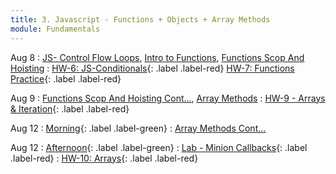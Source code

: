 ```yaml
---
title: 3. Javascript - Functions + Objects + Array Methods
module: Fundamentals
---
```


Aug 8
: [JS- Control Flow Loops](https://git.generalassemb.ly/seir-flex-07-25-23/control-flow-loops), [Intro to Functions](https://git.generalassemb.ly/seir-flex-07-25-23/basic-functions), [Functions Scop And Hoisting](https://git.generalassemb.ly/seir-flex-07-25-23/scope-and-hoisting)
  : [HW-6: JS-Conditionals](https://git.generalassemb.ly/seir-flex-07-25-23/control-flow-practice-HW-6){: .label
  .label-red}
  [HW-7: Functions Practice](https://git.generalassemb.ly/seir-flex-07-25-23/js-conditionals-practice-HW-7){: .label .label-red}


Aug 9
: [Functions Scop And Hoisting Cont...](https://git.generalassemb.ly/seir-flex-07-25-23/scope-and-hoisting), [Array Methods](https://git.generalassemb.ly/seir-flex-07-25-23/js-array-methods)
  : [HW-9 - Arrays & Iteration](https://git.generalassemb.ly/seir-flex-07-25-23/arrays-and-iteration-HW-9){: .label .label-red}

Aug 12
: [Morning](){: .label .label-green}
: [Array Methods Cont...](https://git.generalassemb.ly/seir-flex-07-25-23/arrays-pt2)

Aug 12
: [Afternoon](){: .label .label-green}
: [Lab - Minion Callbacks](https://git.generalassemb.ly/seir-flex-07-25-23/callback-array-methods-lab){: .label .label-red}
  : [HW-10: Arrays](https://git.generalassemb.ly/seir-flex-07-25-23/js-array-practice-HW-10){: .label
  .label-red}
